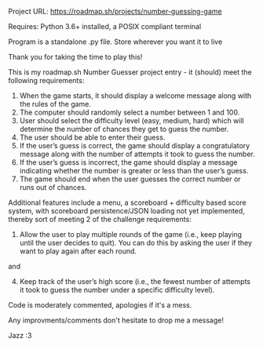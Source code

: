 Project URL: https://roadmap.sh/projects/number-guessing-game

Requires: Python 3.6+ installed, a POSIX compliant terminal

Program is a standalone .py file. Store wherever you want it to live


Thank you for taking the time to play this!

This is my roadmap.sh Number Guesser project entry - it (should) meet the following requirements:

1. When the game starts, it should display a welcome message along with the rules of the game.
2. The computer should randomly select a number between 1 and 100.
3. User should select the difficulty level (easy, medium, hard) which will determine the number of chances they get to guess the number.
4. The user should be able to enter their guess.
5. If the user’s guess is correct, the game should display a congratulatory message along with the number of attempts it took to guess the number.
6. If the user’s guess is incorrect, the game should display a message indicating whether the number is greater or less than the user’s guess.
7. The game should end when the user guesses the correct number or runs out of chances.

Additional features include a menu, a scoreboard + difficulty based score system, with scoreboard persistence/JSON loading not yet implemented, thereby sort of meeting 2 of the challenge requirements:

1. Allow the user to play multiple rounds of the game (i.e., keep playing until the user decides to quit). You can do this by asking the user if they want to play again after each round.

and

4. Keep track of the user’s high score (i.e., the fewest number of attempts it took to guess the number under a specific difficulty level).

Code is moderately commented, apologies if it's a mess.

Any improvments/comments don't hesitate to drop me a message!

Jazz :3


